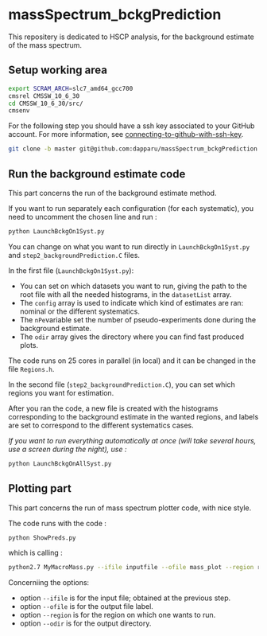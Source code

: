 # massSpectrum_bckgPrediction

This repositery is dedicated to HSCP analysis, for the background estimate of the mass spectrum. 

## Setup working area

```bash
export SCRAM_ARCH=slc7_amd64_gcc700
cmsrel CMSSW_10_6_30
cd CMSSW_10_6_30/src/
cmsenv
```

For the following step you should have a ssh key associated to your GitHub account.
For more information, see [connecting-to-github-with-ssh-key](https://docs.github.com/en/authentication/connecting-to-github-with-ssh/generating-a-new-ssh-key-and-adding-it-to-the-ssh-agent).

```bash
git clone -b master git@github.com:dapparu/massSpectrum_bckgPrediction.git massSpectrum_bckgPrediction 
``` 

## Run the background estimate code 

This part concerns the run of the background estimate method. 

If you want to run separately each configuration (for each systematic), you need to uncomment the chosen line and run :

```bash
python LaunchBckgOn1Syst.py
```

You can change on what you want to run directly in ```LaunchBckgOn1Syst.py``` and ```step2_backgroundPrediction.C``` files. 

In the first file (```LaunchBckgOn1Syst.py```): 
- You can set on which datasets you want to run, giving the path to the root file with all the needed histograms, in the ```datasetList``` array. 
- The ```config``` array is used to indicate which kind of estimates are ran: nominal or the different systematics. 
- The ```nPe```variable set the number of pseudo-experiments done during the background estimate. 
- The ```odir``` array gives the directory where you can find fast produced plots. 

The code runs on 25 cores in parallel (in local) and it can be changed in the file ```Regions.h```.

In the second file (```step2_backgroundPrediction.C```), you can set which regions you want for estimation.

After you ran the code, a new file is created with the histograms corresponding to the background estimate in the wanted regions, and labels are set to correspond to the different systematics cases. 

*If you want to run everything automatically at once (will take several hours, use a screen during the night), use :*
```bash
python LaunchBckgOnAllSyst.py
```


## Plotting part

This part concerns the run of mass spectrum plotter code, with nice style. 

The code runs with the code : 
```bash
python ShowPreds.py
```

which is calling :
```bash
python2.7 MyMacroMass.py --ifile inputfile --ofile mass_plot --region reg --odir outputdir
```

Concerniing the options:
- option ```--ifile``` is for the input file; obtained at the previous step. 
- option ```--ofile``` is for the output file label. 
- option ```--region``` is for the region on which one wants to run. 
- option ```--odir``` is for the output directory. 